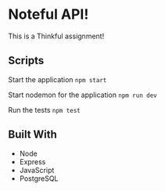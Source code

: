 # Noteful API!

This is a Thinkful assignment!

## Scripts

Start the application `npm start`

Start nodemon for the application `npm run dev`

Run the tests `npm test`

## Built With

* Node
* Express 
* JavaScript
* PostgreSQL